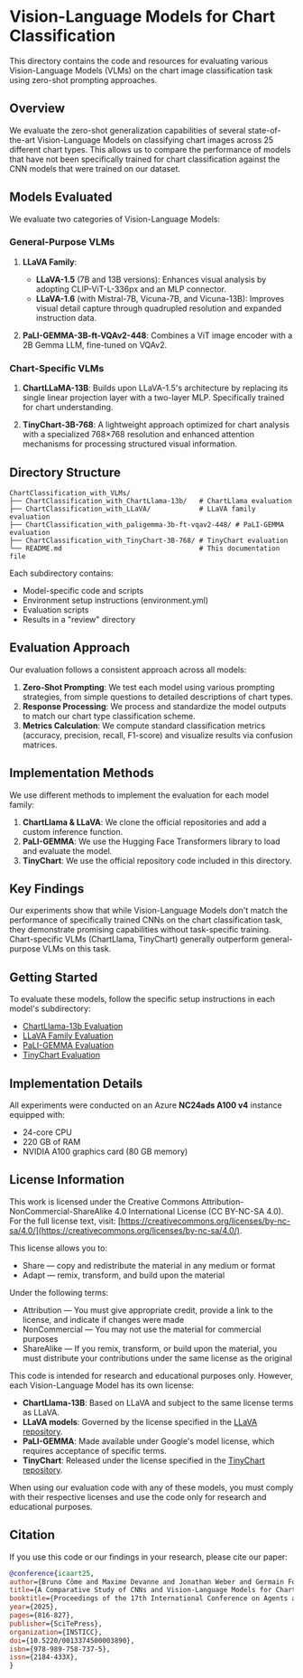 # Vision-Language Models for Chart Classification

This directory contains the code and resources for evaluating various Vision-Language Models (VLMs) on the chart image classification task using zero-shot prompting approaches.

## Overview

We evaluate the zero-shot generalization capabilities of several state-of-the-art Vision-Language Models on classifying chart images across 25 different chart types. This allows us to compare the performance of models that have not been specifically trained for chart classification against the CNN models that were trained on our dataset.

## Models Evaluated

We evaluate two categories of Vision-Language Models:

### General-Purpose VLMs

1. **LLaVA Family**:
   - **LLaVA-1.5** (7B and 13B versions): Enhances visual analysis by adopting CLIP-ViT-L-336px and an MLP connector.
   - **LLaVA-1.6** (with Mistral-7B, Vicuna-7B, and Vicuna-13B): Improves visual detail capture through quadrupled resolution and expanded instruction data.

2. **PaLI-GEMMA-3B-ft-VQAv2-448**: Combines a ViT image encoder with a 2B Gemma LLM, fine-tuned on VQAv2.

### Chart-Specific VLMs

1. **ChartLLaMA-13B**: Builds upon LLaVA-1.5's architecture by replacing its single linear projection layer with a two-layer MLP. Specifically trained for chart understanding.

2. **TinyChart-3B-768**: A lightweight approach optimized for chart analysis with a specialized 768×768 resolution and enhanced attention mechanisms for processing structured visual information.

## Directory Structure

```
ChartClassification_with_VLMs/
├── ChartClassification_with_ChartLlama-13b/   # ChartLlama evaluation
├── ChartClassification_with_LLaVA/            # LLaVA family evaluation
├── ChartClassification_with_paligemma-3b-ft-vqav2-448/ # PaLI-GEMMA evaluation
├── ChartClassification_with_TinyChart-3B-768/ # TinyChart evaluation
└── README.md                                  # This documentation file
```

Each subdirectory contains:
- Model-specific code and scripts
- Environment setup instructions (environment.yml)
- Evaluation scripts
- Results in a "review" directory

## Evaluation Approach

Our evaluation follows a consistent approach across all models:

1. **Zero-Shot Prompting**: We test each model using various prompting strategies, from simple questions to detailed descriptions of chart types.
2. **Response Processing**: We process and standardize the model outputs to match our chart type classification scheme.
3. **Metrics Calculation**: We compute standard classification metrics (accuracy, precision, recall, F1-score) and visualize results via confusion matrices.

## Implementation Methods

We use different methods to implement the evaluation for each model family:

1. **ChartLlama & LLaVA**: We clone the official repositories and add a custom inference function.
2. **PaLI-GEMMA**: We use the Hugging Face Transformers library to load and evaluate the model.
3. **TinyChart**: We use the official repository code included in this directory.

## Key Findings

Our experiments show that while Vision-Language Models don't match the performance of specifically trained CNNs on the chart classification task, they demonstrate promising capabilities without task-specific training. Chart-specific VLMs (ChartLlama, TinyChart) generally outperform general-purpose VLMs on this task.

## Getting Started

To evaluate these models, follow the specific setup instructions in each model's subdirectory:

- [ChartLlama-13b Evaluation](./ChartClassification_with_ChartLlama-13b/README.md)
- [LLaVA Family Evaluation](./ChartClassification_with_LLaVA/README.md)
- [PaLI-GEMMA Evaluation](./ChartClassification_with_paligemma-3b-ft-vqav2-448/README.md)
- [TinyChart Evaluation](./ChartClassification_with_TinyChart-3B-768/README.md)

## Implementation Details

All experiments were conducted on an Azure **NC24ads A100 v4** instance equipped with:
- 24-core CPU
- 220 GB of RAM
- NVIDIA A100 graphics card (80 GB memory)

## License Information

This work is licensed under the Creative Commons Attribution-NonCommercial-ShareAlike 4.0 International License (CC BY-NC-SA 4.0). For the full license text, visit: [https://creativecommons.org/licenses/by-nc-sa/4.0/](https://creativecommons.org/licenses/by-nc-sa/4.0/).

This license allows you to:
- Share — copy and redistribute the material in any medium or format
- Adapt — remix, transform, and build upon the material

Under the following terms:
- Attribution — You must give appropriate credit, provide a link to the license, and indicate if changes were made
- NonCommercial — You may not use the material for commercial purposes
- ShareAlike — If you remix, transform, or build upon the material, you must distribute your contributions under the same license as the original

This code is intended for research and educational purposes only. However, each Vision-Language Model has its own license:

- **ChartLlama-13B**: Based on LLaVA and subject to the same license terms as LLaVA.
- **LLaVA models**: Governed by the license specified in the [LLaVA repository](https://github.com/haotian-liu/LLaVA).
- **PaLI-GEMMA**: Made available under Google's model license, which requires acceptance of specific terms.
- **TinyChart**: Released under the license specified in the [TinyChart repository](https://github.com/X-PLUG/mPLUG-DocOwl/tree/main/TinyChart).

When using our evaluation code with any of these models, you must comply with their respective licenses and use the code only for research and educational purposes.

## Citation

If you use this code or our findings in your research, please cite our paper:

```bibtex
@conference{icaart25,
author={Bruno Côme and Maxime Devanne and Jonathan Weber and Germain Forestier},
title={A Comparative Study of CNNs and Vision-Language Models for Chart Image Classification},
booktitle={Proceedings of the 17th International Conference on Agents and Artificial Intelligence - Volume 2: ICAART},
year={2025},
pages={816-827},
publisher={SciTePress},
organization={INSTICC},
doi={10.5220/0013374500003890},
isbn={978-989-758-737-5},
issn={2184-433X},
}
```
